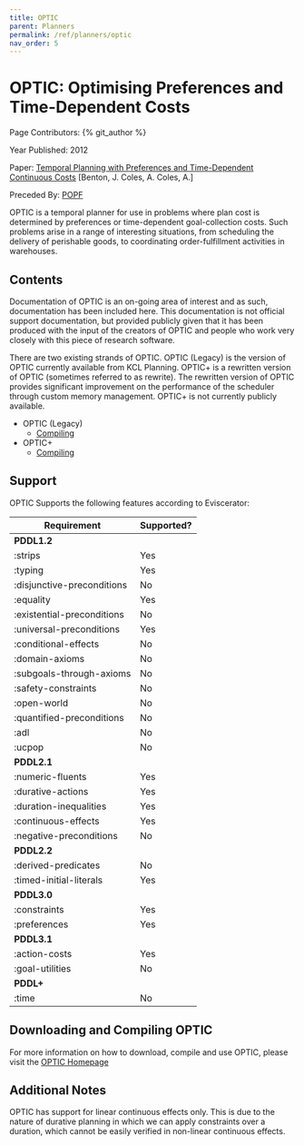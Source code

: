 ```yaml
---
title: OPTIC
parent: Planners
permalink: /ref/planners/optic
nav_order: 5
---
```

# OPTIC: Optimising Preferences and Time-Dependent Costs

Page Contributors: {% git_author %}

Year Published: 2012

Paper: [Temporal Planning with Preferences and Time-Dependent Continuous Costs](https://www.aaai.org/ocs/index.php/ICAPS/ICAPS12/paper/view/4699/4708) [Benton, J. Coles, A. Coles, A.]

Preceded By: [POPF](../POPF/main.md)

OPTIC is a temporal planner for use in problems where plan cost is determined by preferences or time-dependent goal-collection costs. Such problems arise in a range of interesting situations, from scheduling the delivery of perishable goods, to coordinating order-fulfillment activities in warehouses.

## Contents
Documentation of OPTIC is an on-going area of interest and as such, documentation has been included here. This documentation is not official support documentation, but provided publicly given that it has been produced with the input of the creators of OPTIC and people who work very closely with this piece of research software.

There are two existing strands of OPTIC. OPTIC (Legacy) is the version of OPTIC currently available from KCL Planning. OPTIC+ is a rewritten version of OPTIC (sometimes referred to as rewrite). The rewritten version of OPTIC provides significant improvement on the performance of the scheduler through custom memory management. OPTIC+ is not currently publicly available. 

- OPTIC (Legacy)
    - [Compiling](./Legacy/compiling.md)
- OPTIC+
    - [Compiling](./Plus/compiling.md)

## Support
OPTIC Supports the following features according to Eviscerator:

<!--- Markdown Generated by Eviscerator --->

|Requirement | Supported?|
| --- | --- |
|**PDDL1.2** |
|:strips | Yes |
|:typing | Yes |
|:disjunctive-preconditions | No |
|:equality | Yes |
|:existential-preconditions | No |
|:universal-preconditions | Yes |
|:conditional-effects | No |
|:domain-axioms | No |
|:subgoals-through-axioms | No |
|:safety-constraints | No |
|:open-world | No |
|:quantified-preconditions | No |
|:adl | No |
|:ucpop | No |
|**PDDL2.1** |
|:numeric-fluents | Yes |
|:durative-actions | Yes |
|:duration-inequalities | Yes |
|:continuous-effects | Yes |
|:negative-preconditions | No |
|**PDDL2.2** |
|:derived-predicates | No |
|:timed-initial-literals | Yes |
|**PDDL3.0** |
|:constraints | Yes |
|:preferences | Yes |
|**PDDL3.1** |
|:action-costs | Yes |
|:goal-utilities | No |
|**PDDL+** |
|:time | No |

## Downloading and Compiling OPTIC
For more information on how to download, compile and use OPTIC, please visit the [OPTIC Homepage](https://nms.kcl.ac.uk/planning/software/optic.html)

## Additional Notes
OPTIC has support for linear continuous effects only. This is due to the nature of durative planning in which we can apply constraints over a duration, which cannot be easily verified in non-linear continuous effects. 
